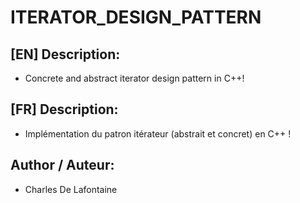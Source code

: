 # ITERATOR_DESIGN_PATTERN

## [EN] Description:
- Concrete and abstract iterator design pattern in C++!

## [FR] Description:
- Implémentation du patron itérateur (abstrait et concret) en C++ !

## Author / Auteur:
- Charles De Lafontaine
